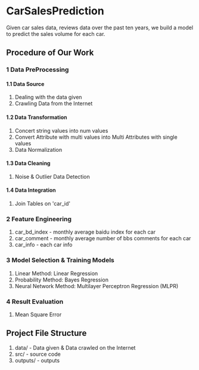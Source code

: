 # CarSalesPrediction

Given car sales data, reviews data over the past ten years, we build a model to predict the sales volume for each car.

## Procedure of Our Work

### 1 Data PreProcessing
#### 1.1 Data Source
1) Dealing with the data given</br>
2) Crawling Data from the Internet
#### 1.2 Data Transformation
1) Concert string values into num values</br>
2) Convert Attribute with multi values into Multi Attributes with single values</br>
3) Data Normalization
#### 1.3 Data Cleaning
1) Noise & Outlier Data Detection 
#### 1.4 Data Integration
1) Join Tables on 'car_id'

### 2 Feature Engineering
1) car_bd_index - monthly average baidu index for each car </br>
2) car_comment - monthly average number of bbs comments for each car </br>
3) car_info - each car info </br>

### 3 Model Selection & Training Models
1) Linear Method: Linear Regression</br>
2) Probability Method: Bayes Regression</br>
3) Neural Network Method: Multilayer Perceptron Regression (MLPR)</br>

### 4 Result Evaluation
1) Mean Square Error</br>

## Project File Structure
1) data/ - Data given & Data crawled on the Internet</br>
2) src/ - source code</br>
3) outputs/ - outputs</br>
